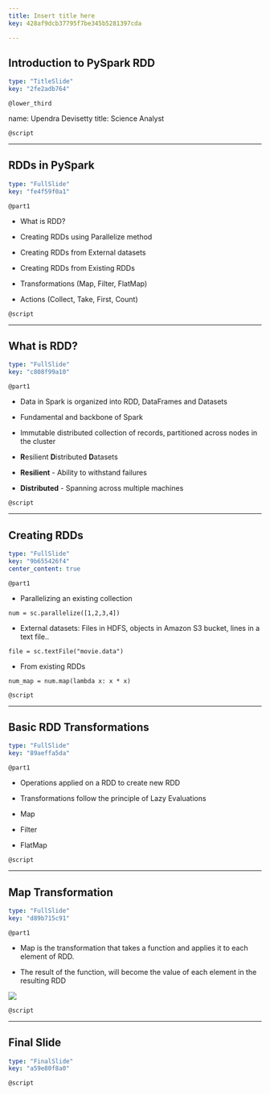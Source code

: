 ```yaml
---
title: Insert title here
key: 428af9dcb37795f7be345b5281397cda

---
```

## Introduction to PySpark RDD

```yaml
type: "TitleSlide"
key: "2fe2adb764"
```

`@lower_third`

name: Upendra Devisetty
title: Science Analyst


`@script`



---
## RDDs in PySpark

```yaml
type: "FullSlide"
key: "fe4f59f0a1"
```

`@part1`
- What is RDD?

- Creating RDDs using Parallelize method

- Creating RDDs from External datasets

- Creating RDDs from Existing RDDs

- Transformations (Map, Filter, FlatMap)

- Actions (Collect, Take, First, Count)


`@script`



---
## What is RDD?

```yaml
type: "FullSlide"
key: "c808f99a10"
```

`@part1`
- Data in Spark is organized into RDD, DataFrames and Datasets

- Fundamental and backbone of Spark

- Immutable distributed collection of records, partitioned across nodes in the cluster

- **R**esilient **D**istributed **D**atasets

- **Resilient** - Ability to withstand failures 

- **Distributed** - Spanning across multiple machines


`@script`



---
## Creating RDDs

```yaml
type: "FullSlide"
key: "9b655426f4"
center_content: true
```

`@part1`
- Parallelizing an existing collection

```num = sc.parallelize([1,2,3,4])```

- External datasets: Files in HDFS, objects in Amazon S3 bucket, lines in a text file..

```file = sc.textFile("movie.data")```

- From existing RDDs

```num_map = num.map(lambda x: x * x)```


`@script`



---
## Basic RDD Transformations

```yaml
type: "FullSlide"
key: "89aeffa5da"
```

`@part1`
- Operations applied on a RDD to create new RDD

- Transformations follow the principle of Lazy Evaluations

- Map

- Filter

- FlatMap


`@script`



---
## Map Transformation

```yaml
type: "FullSlide"
key: "d89b715c91"
```

`@part1`
- Map is the transformation that takes a function and applies it to each element of RDD. 

- The result of the function, will become the value of each element in the resulting RDD

![](https://assets.datacamp.com/production/repositories/3490/datasets/342050bd8b7964af47d678cdeb0f5496d0730fa0/map_transformation.png)


`@script`



---
## Final Slide

```yaml
type: "FinalSlide"
key: "a59e80f8a0"
```

`@script`


